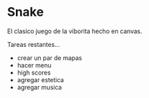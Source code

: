 Snake
=====

El clasico juego de la viborita hecho en canvas.

Tareas restantes...

* crear un par de mapas
* hacer menu
* high scores
* agregar estetica
* agregar musica


